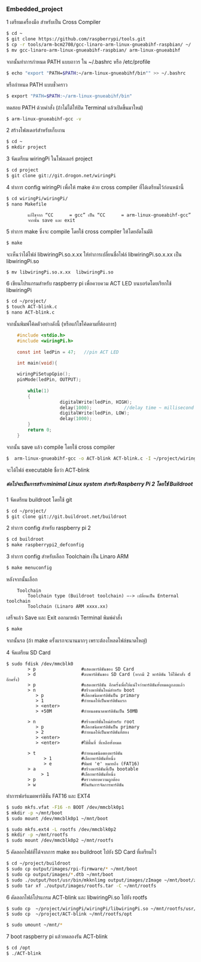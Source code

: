 ### Embedded_project

1 เตรียมเครื่องมือ สำหรับเป็น Cross Compiler

```sh
$ cd ~
$ git clone https://github.com/raspberrypi/tools.git
$ cp -r tools/arm-bcm2708/gcc-linaro-arm-linux-gnueabihf-raspbian/ ~/
$ mv gcc-linaro-arm-linux-gnueabihf-raspbian/ arm-linux-gnueabihf
```

จากนั้นทำการกำหนด PATH แบบถาวร ใน ~/.bashrc หรือ /etc/profile

```sh
$ echo "export "PATH=$PATH:~/arm-linux-gnueabihf/bin"" >> ~/.bashrc
```
หรือกำหนด PATH แบบชั่วคราว
```sh
$ export "PATH=$PATH:~/arm-linux-gnueabihf/bin"
```
ทดสอบ PATH ด้วยคำสั่ง (ถ้าไม่ได้ให้ปิด Terminal แล้วเปิดขึ้นมาใหม่)

```sh
$ arm-linux-gnueabihf-gcc -v
```

2 สร้างโฟลเดอร์สำหรับเก็บงาน

```sh
$ cd ~
$ mkdir project
```

3 จัดเตรียม wiringPi ในโฟลเดอร์ project
```sh
$ cd project
$ git clone git://git.drogon.net/wiringPi
```
4 ทำการ config wiringPi เพื่อให้ make ด้วย cross compiler ที่ได้เตรียมไว้ก่อนหน้านี้
```sh
$ cd wiringPi/wiringPi/
$ nano Makefile
```
```
		แก้ไขจาก “CC      = gcc” เป็น “CC      = arm-linux-gnueabihf-gcc”
		จากนั้น save และ exit
```
5 ทำการ make ซึ่งจะ compile โดยใช้ cross compiler ให้โดยอัตโนมัติ
```sh
$ make
```
จะเห็นว่าได้ไฟล์ libwiringPi.so.x.xx ให้ทำการเปลี่ยนชื่อไฟล์  libwiringPi.so.x.xx เป็น  libwiringPi.so
```sh
$ mv libwiringPi.so.x.xx  libwiringPi.so
```
6 เขียนโปรแกรมสำหรับ raspberry pi เพื่อควบควม ACT LED บนบอร์ดโดยเรียกใช้  libwiringPi
```sh
$ cd ~/project/
$ touch ACT-blink.c
$ nano ACT-blink.c
```
จากนั้นพิมพ์โค้ดตัวอย่างดังนี้ (หรือแก้ไขโค้ดตามที่ต้องการ)
```C
	#include <stdio.h>
	#include <wiringPi.h> 
	
	const int ledPin = 47;   //pin ACT LED
	
	int main(void){

	wiringPiSetupGpio(); 
	pinMode(ledPin, OUTPUT);
        
    	while(1)
    	{
            		digitalWrite(ledPin, HIGH); 
            		delay(1000);			//delay time ~ millisecond
            		digitalWrite(ledPin, LOW);
            		delay(1000);
    	}
    	return 0;
	}
```
จากนั้น save แล้ว compile  โดยใช้ cross compiler 
```sh
$  arm-linux-gnueabihf-gcc -o ACT-blink ACT-blink.c -I ~/project/wiringPi/wiringPi -L ~/project/wiringPi/wiringPi -lwiringPi
```
จะได้ไฟล์ executable ชื่อว่า ACT-blink 

##### ต่อไปจะเป็นการสร้าง minimal Linux system สำหรับ Raspberry Pi 2 โดยใช้ Buildroot 

1 จัดเตรียม buildroot โดยใช้ git
```sh
$ cd ~/project/
$ git clone git://git.buildroot.net/buildroot
```

2 ทำการ config สำหรับ raspberry pi 2 
```sh
$ cd buildroot
$ make raspberrypi2_defconfig
```
3 ทำการ config สำหรับเลือก Toolchain เป็น Linaro ARM
```sh
$ make menuconfig
```
หลังจากนั้นเลือก
```
	Toolchain
		Toolchain type (Buildroot toolchain) –-> เปลี่ยนเป็น Enternal toolchain
		Toolchain (Linaro ARM xxxx.xx)
```
เสร็จแล้ว Save และ Exit ออกมาหน้า Terminal พิมพ์คำสั่ง
```sh
$ make
```
จากนั้นรอ (ถ้า make ครั้งแรกจะนานมากๆ เพราะต้องโหลดไฟล์ขนาดใหญ่)

4 จัดเตรียม SD Card 

```
$ sudo fdisk /dev/mmcblk0
		> p		        	#แสดงพาร์ติชันของ SD Card 
		> d		        	#ลบพาร์ติชันของ SD Card (หากมี 2 พาร์ติชัน ให้ใช้คำสั่ง d อีกครั้ง)
		> p		        	#แสดงพาร์ติชัน อีกครั้งเพื่อให้แน่ใจว่าพาร์ติชันทั้งหมดถูกลบแล้ว
		> n		        	#สร้างพาทิชั่นใหม่สำหรับ boot
		   > p		        #เลือกชนิดพาร์ติชันป็น primary 
		   > 1		        #กำหนดให้เป็นพาร์ติชันแรก
		   > <enter>       
		   > +50M	        #กำหนดขนาดพาร์ติชันเป็น 50MB

		> n		        	#สร้างพาทิชั่นใหม่สำหรับ root
		   > p		        #เลือกชนิดพาร์ติชันป็น primary 
		   > 2		        #กำหนดให้เป็นพาร์ติชันที่สอง
		   > <enter>       
		   > <enter>		#ใช้พื้นที่ ที่เหลือทั้งหมด

		> t		        	#กำหนดชนิดของพาร์ติชัน
		      > 1	        #เลือกพาร์ติชันที่หนึ่ง
		      > e	        #พิมพ์ 'e' หมายถึง (FAT16)
		> a		        	#สร้างพาร์ติชันที่เป็น bootable
		     > 1	        #เลือกพาร์ติชันที่หนึ่ง
		> p		        	#ตรวจสอบความถูกต้อง
		> w		        	#ยืนยันการจัดการพาร์ติชัน
```


ทำการฟอร์แมตพาร์ติชัน FAT16 และ EXT4
```sh
$ sudo mkfs.vfat -F16 -n BOOT /dev/mmcblk0p1
$ mkdir -p ~/mnt/boot
$ sudo mount /dev/mmcblk0p1 ~/mnt/boot

$ sudo mkfs.ext4 -L rootfs /dev/mmcblk0p2
$ mkdir -p ~/mnt/rootfs
$ sudo mount /dev/mmcblk0p2 ~/mnt/rootfs
```

5 คัดลอกไฟล์ที่ได้จากการ make ของ buildroot ไปยัง SD Card ที่เตรียมไว้

```sh
$ cd ~/project/buildroot
$ sudo cp output/images/rpi-firmware/* ~/mnt/boot
$ sudo cp output/images/*.dtb ~/mnt/boot
$ sudo ./output/host/usr/bin/mkknlimg output/images/zImage ~/mnt/boot/zImage
$ sudo tar xf ./output/images/rootfs.tar -C ~/mnt/rootfs
```

6 คัดลอกไฟล์โปรแกรม ACT-blink และ libwiringPi.so ไปยัง  rootfs

```sh
$ sudo cp  ~/project/wiringPi/wiringPi/libwiringPi.so ~/mnt/rootfs/usr/lib
$ sudo cp  ~/project/ACT-blink ~/mnt/rootfs/opt

$ sudo umount ~/mnt/*
```

7 boot raspberry pi แล้วทดลองรัน ACT-blink

```sh
$ cd /opt
$ ./ACT-blink
```
